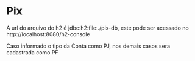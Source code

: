 # Pix
A url do arquivo do h2 é jdbc:h2:file:./pix-db, este pode ser acessado no http://localhost:8080/h2-console

Caso informado o tipo da Conta como PJ, nos demais casos sera cadastrada como PF